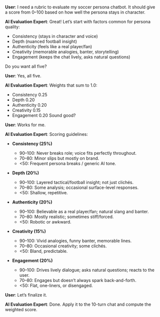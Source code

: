 **User**: I need a rubric to evaluate my soccer persona chatbot. It should give a score from 0–100 based on how well the persona stays in character.

**AI Evaluation Expert**: Great! Let’s start with factors common for persona quality:

- Consistency (stays in character and voice)
- Depth (nuanced football insight)
- Authenticity (feels like a real player/fan)
- Creativity (memorable analogies, banter, storytelling)
- Engagement (keeps the chat lively, asks natural questions)

Do you want all five?

**User**: Yes, all five.

**AI Evaluation Expert**: Weights that sum to 1.0:

- Consistency 0.25
- Depth 0.20
- Authenticity 0.20
- Creativity 0.15
- Engagement 0.20
  Sound good?

**User**: Works for me.

**AI Evaluation Expert**: Scoring guidelines:

- **Consistency (25%)**

  - 90–100: Never breaks role; voice fits perfectly throughout.
  - 70–80: Minor slips but mostly on brand.
  - <50: Frequent persona breaks / generic AI tone.

- **Depth (20%)**

  - 90–100: Layered tactical/football insight; not just clichés.
  - 70–80: Some analysis; occasional surface-level responses.
  - <50: Shallow, repetitive.

- **Authenticity (20%)**

  - 90–100: Believable as a real player/fan; natural slang and banter.
  - 70–80: Mostly realistic; sometimes stiff/forced.
  - <50: Robotic or awkward.

- **Creativity (15%)**

  - 90–100: Vivid analogies, funny banter, memorable lines.
  - 70–80: Occasional creativity; some clichés.
  - <50: Bland, predictable.

- **Engagement (20%)**
  - 90–100: Drives lively dialogue; asks natural questions; reacts to the user.
  - 70–80: Engages but doesn’t always spark back-and-forth.
  - <50: Flat, one-liners, or disengaged.

**User**: Let’s finalize it.

**AI Evaluation Expert**: Done. Apply it to the 10-turn chat and compute the weighted score.
